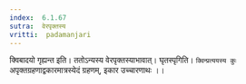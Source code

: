 ```yaml
---
index:  6.1.67
sutra:  वेरपृक्तस्य
vritti:  padamanjari
---
```


क्विबादयो गृह्यन्त इति। ततोऽन्यस्य वेरपृक्तस्याभावात्। घृतस्पृगिति। `क्विन्प्रत्ययस्य कुः` अपृक्तग्रहणाद्वकारमात्रस्येदं ग्रहणम्, इकार उच्चारणाथः ।।

